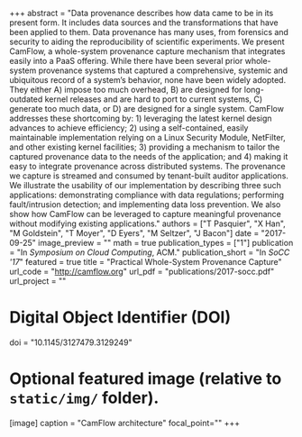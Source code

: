 +++
abstract = "Data provenance describes how data came to be in its present form. It includes data sources and the transformations that have been applied to them. Data provenance has many uses, from forensics and security to aiding the reproducibility of scientific experiments. We present CamFlow, a whole-system provenance capture mechanism that integrates easily into a PaaS offering. While there have been several prior whole-system provenance systems that captured a comprehensive, systemic and ubiquitous record of a system’s behavior, none have been widely adopted. They either A) impose too much overhead, B) are designed for long-outdated kernel releases and are hard to port to current systems, C) generate too much data, or D) are designed for a single system. CamFlow addresses these shortcoming by: 1) leveraging the latest kernel design advances to achieve efficiency; 2) using a self-contained, easily maintainable implementation relying on a Linux Security Module, NetFilter, and other existing kernel facilities; 3) providing a mechanism to tailor the captured provenance data to the needs of the application; and 4) making it easy to integrate provenance across distributed systems. The provenance we capture is streamed and consumed by tenant-built auditor applications. We illustrate the usability of our implementation by describing three such applications: demonstrating compliance with data regulations; performing fault/intrusion detection; and implementing data loss prevention. We also show how CamFlow can be leveraged to capture meaningful provenance without modifying existing applications."
authors = ["T Pasquier", "X Han", "M Goldstein", "T Moyer", "D Eyers", "M Seltzer", "J Bacon"]
date = "2017-09-25"
image_preview = ""
math = true
publication_types = ["1"]
publication = "In *Symposium on Cloud Computing*, ACM."
publication_short = "In *SoCC '17*"
featured = true
title = "Practical Whole-System Provenance Capture"
url_code = "http://camflow.org"
url_pdf = "publications/2017-socc.pdf"
url_project = ""

# Digital Object Identifier (DOI)
doi = "10.1145/3127479.3129249"

# Optional featured image (relative to `static/img/` folder).
[image]
caption = "CamFlow architecture"
focal_point=""
+++
